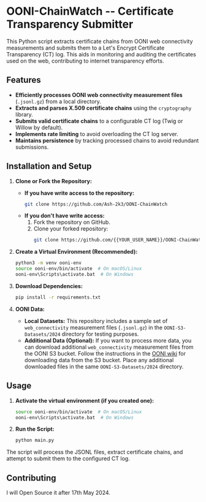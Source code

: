# OONI-ChainWatch -- Certificate Transparency Submitter

This Python script extracts certificate chains from OONI web connectivity measurements and submits them to a Let's Encrypt Certificate Transparency (CT) log. This aids in monitoring and auditing the certificates used on the web, contributing to internet transparency efforts.

## Features

*   **Efficiently processes OONI web connectivity measurement files** (`.jsonl.gz`) from a local directory.
*   **Extracts and parses X.509 certificate chains** using the `cryptography` library.
*   **Submits valid certificate chains** to a configurable CT log (Twig or Willow by default).
*   **Implements rate limiting** to avoid overloading the CT log server.
*   **Maintains persistence** by tracking processed chains to avoid redundant submissions.

## Installation and Setup

1.  **Clone or Fork the Repository:**
    *   **If you have write access to the repository:**
        ```bash
        git clone https://github.com/Ash-2k3/OONI-ChainWatch
        ```
    *   **If you don't have write access:**
        1.  Fork the repository on GitHub.
        2.  Clone your forked repository:
            ```bash
            git clone https://github.com/{{YOUR_USER_NAME}}/OONI-ChainWatch # Replace with your forked repository URL
            ```

2.  **Create a Virtual Environment (Recommended):**
    ```bash
    python3 -m venv ooni-env
    source ooni-env/bin/activate  # On macOS/Linux
    ooni-env\Scripts\activate.bat  # On Windows
    ```

3.  **Download Dependencies:**
    ```bash
    pip install -r requirements.txt
    ```

4. **OONI Data:**
   *   **Local Datasets:** This repository includes a sample set of `web_connectivity` measurement files (`.jsonl.gz`) in the `OONI-S3-Datasets/2024` directory for testing purposes.
   *   **Additional Data (Optional):** If you want to process more data, you can download additional `web_connectivity` measurement files from the OONI S3 bucket. Follow the instructions in the [OONI wiki]([url](https://ooni.org/post/mining-ooni-data)) for downloading data from the S3 bucket. Place any additional downloaded files in the same `OONI-S3-Datasets/2024` directory.


## Usage

1.  **Activate the virtual environment (if you created one):**
    ```bash
    source ooni-env/bin/activate  # On macOS/Linux
    ooni-env\Scripts\activate.bat  # On Windows
    ```

2.  **Run the Script:**
    ```bash
    python main.py
    ```

The script will process the JSONL files, extract certificate chains, and attempt to submit them to the configured CT log.

## Contributing

I will Open Source it after 17th May 2024.


